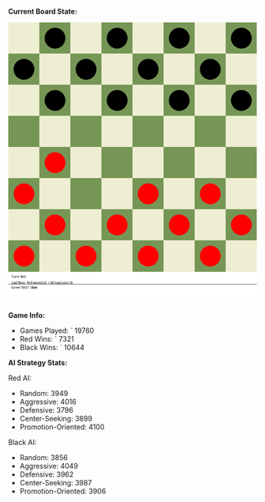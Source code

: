 
**Current Board State:**  
<!-- START_GIF -->
![Checkers Game](./checkers_game.gif)
<!-- END_GIF -->

**Game Info:**  
- Games Played: `<!-- GAMES_PLAYED --> 19760
- Red Wins: `<!-- RED_WINS --> 7321
- Black Wins: `<!-- BLACK_WINS --> 10644

<!-- AI_STATS -->
**AI Strategy Stats:**

Red AI:
- Random: 3949
- Aggressive: 4016
- Defensive: 3796
- Center-Seeking: 3899
- Promotion-Oriented: 4100

Black AI:
- Random: 3856
- Aggressive: 4049
- Defensive: 3962
- Center-Seeking: 3987
- Promotion-Oriented: 3906
